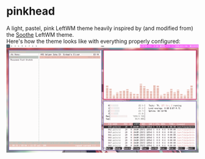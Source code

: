 # pinkhead
A light, pastel, pink LeftWM theme heavily inspired by (and modified from) the [Soothe](https://github.com/b4skyx/leftwm-soothe/) LeftWM theme.  
Here's how the theme looks like with everything properly configured:  
![Screenshot1](screenshot1.jpg)
